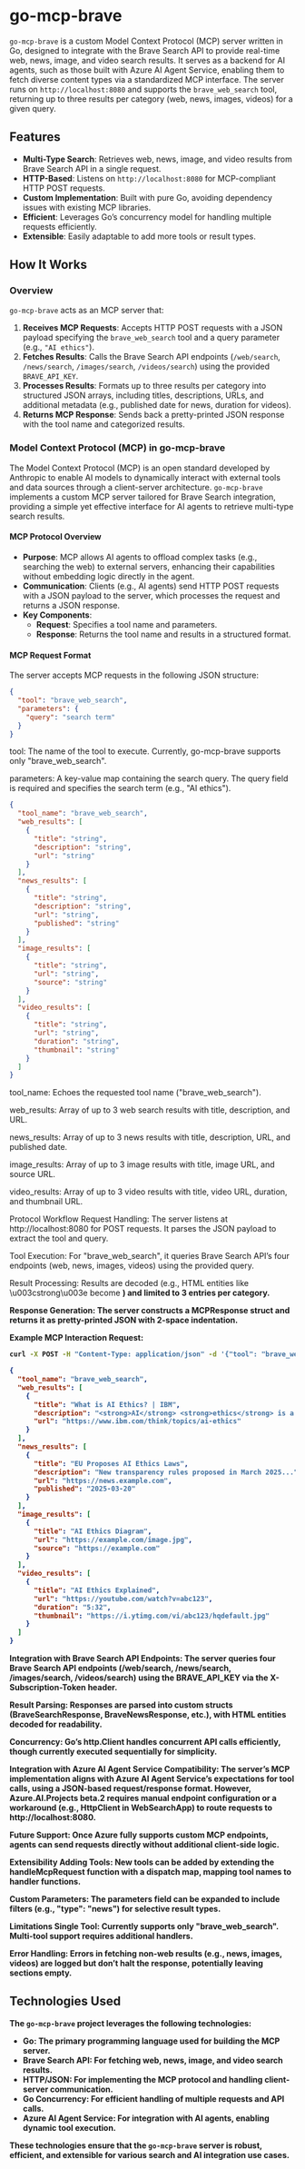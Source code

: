 # go-mcp-brave

`go-mcp-brave` is a custom Model Context Protocol (MCP) server written in Go, designed to integrate with the Brave Search API to provide real-time web, news, image, and video search results. It serves as a backend for AI agents, such as those built with Azure AI Agent Service, enabling them to fetch diverse content types via a standardized MCP interface. The server runs on `http://localhost:8080` and supports the `brave_web_search` tool, returning up to three results per category (web, news, images, videos) for a given query.

## Features
- **Multi-Type Search**: Retrieves web, news, image, and video results from Brave Search API in a single request.
- **HTTP-Based**: Listens on `http://localhost:8080` for MCP-compliant HTTP POST requests.
- **Custom Implementation**: Built with pure Go, avoiding dependency issues with existing MCP libraries.
- **Efficient**: Leverages Go’s concurrency model for handling multiple requests efficiently.
- **Extensible**: Easily adaptable to add more tools or result types.

## How It Works

### Overview
`go-mcp-brave` acts as an MCP server that:
1. **Receives MCP Requests**: Accepts HTTP POST requests with a JSON payload specifying the `brave_web_search` tool and a query parameter (e.g., `"AI ethics"`).
2. **Fetches Results**: Calls the Brave Search API endpoints (`/web/search`, `/news/search`, `/images/search`, `/videos/search`) using the provided `BRAVE_API_KEY`.
3. **Processes Results**: Formats up to three results per category into structured JSON arrays, including titles, descriptions, URLs, and additional metadata (e.g., published date for news, duration for videos).
4. **Returns MCP Response**: Sends back a pretty-printed JSON response with the tool name and categorized results.

### Model Context Protocol (MCP) in go-mcp-brave
The Model Context Protocol (MCP) is an open standard developed by Anthropic to enable AI models to dynamically interact with external tools and data sources through a client-server architecture. `go-mcp-brave` implements a custom MCP server tailored for Brave Search integration, providing a simple yet effective interface for AI agents to retrieve multi-type search results.

#### MCP Protocol Overview
- **Purpose**: MCP allows AI agents to offload complex tasks (e.g., searching the web) to external servers, enhancing their capabilities without embedding logic directly in the agent.
- **Communication**: Clients (e.g., AI agents) send HTTP POST requests with a JSON payload to the server, which processes the request and returns a JSON response.
- **Key Components**:
  - **Request**: Specifies a tool name and parameters.
  - **Response**: Returns the tool name and results in a structured format.

#### MCP Request Format
The server accepts MCP requests in the following JSON structure:
```json
{
  "tool": "brave_web_search",
  "parameters": {
    "query": "search term"
  }
}
```

tool: The name of the tool to execute. Currently, go-mcp-brave supports only "brave_web_search".

parameters: A key-value map containing the search query. The query field is required and specifies the search term (e.g., "AI ethics").

```json
{
  "tool_name": "brave_web_search",
  "web_results": [
    {
      "title": "string",
      "description": "string",
      "url": "string"
    }
  ],
  "news_results": [
    {
      "title": "string",
      "description": "string",
      "url": "string",
      "published": "string"
    }
  ],
  "image_results": [
    {
      "title": "string",
      "url": "string",
      "source": "string"
    }
  ],
  "video_results": [
    {
      "title": "string",
      "url": "string",
      "duration": "string",
      "thumbnail": "string"
    }
  ]
}

```

tool_name: Echoes the requested tool name ("brave_web_search").

web_results: Array of up to 3 web search results with title, description, and URL.

news_results: Array of up to 3 news results with title, description, URL, and published date.

image_results: Array of up to 3 image results with title, image URL, and source URL.

video_results: Array of up to 3 video results with title, video URL, duration, and thumbnail URL.

Protocol Workflow
Request Handling: The server listens at http://localhost:8080 for POST requests. It parses the JSON payload to extract the tool and query.

Tool Execution: For "brave_web_search", it queries Brave Search API’s four endpoints (web, news, images, videos) using the provided query.

Result Processing: Results are decoded (e.g., HTML entities like \u003cstrong\u003e become <strong>) and limited to 3 entries per category.

Response Generation: The server constructs a MCPResponse struct and returns it as pretty-printed JSON with 2-space indentation.

Example MCP Interaction
Request:

```bash
curl -X POST -H "Content-Type: application/json" -d '{"tool": "brave_web_search", "parameters": {"query": "AI ethics"}}' http://localhost:8080
```

```json
{
  "tool_name": "brave_web_search",
  "web_results": [
    {
      "title": "What is AI Ethics? | IBM",
      "description": "<strong>AI</strong> <strong>ethics</strong> is a framework that guides data scientists and researchers to build <strong>AI</strong> systems in an <strong>ethical</strong> manner to benefit society as a whole.",
      "url": "https://www.ibm.com/think/topics/ai-ethics"
    }
  ],
  "news_results": [
    {
      "title": "EU Proposes AI Ethics Laws",
      "description": "New transparency rules proposed in March 2025...",
      "url": "https://news.example.com",
      "published": "2025-03-20"
    }
  ],
  "image_results": [
    {
      "title": "AI Ethics Diagram",
      "url": "https://example.com/image.jpg",
      "source": "https://example.com"
    }
  ],
  "video_results": [
    {
      "title": "AI Ethics Explained",
      "url": "https://youtube.com/watch?v=abc123",
      "duration": "5:32",
      "thumbnail": "https://i.ytimg.com/vi/abc123/hqdefault.jpg"
    }
  ]
}
```

Integration with Brave Search API
Endpoints: The server queries four Brave Search API endpoints (/web/search, /news/search, /images/search, /videos/search) using the BRAVE_API_KEY via the X-Subscription-Token header.

Result Parsing: Responses are parsed into custom structs (BraveSearchResponse, BraveNewsResponse, etc.), with HTML entities decoded for readability.

Concurrency: Go’s http.Client handles concurrent API calls efficiently, though currently executed sequentially for simplicity.

Integration with Azure AI Agent Service
Compatibility: The server’s MCP implementation aligns with Azure AI Agent Service’s expectations for tool calls, using a JSON-based request/response format. However, Azure.AI.Projects beta.2 requires manual endpoint configuration or a workaround (e.g., HttpClient in WebSearchApp) to route requests to http://localhost:8080.

Future Support: Once Azure fully supports custom MCP endpoints, agents can send requests directly without additional client-side logic.

Extensibility
Adding Tools: New tools can be added by extending the handleMcpRequest function with a dispatch map, mapping tool names to handler functions.

Custom Parameters: The parameters field can be expanded to include filters (e.g., "type": "news") for selective result types.

Limitations
Single Tool: Currently supports only "brave_web_search". Multi-tool support requires additional handlers.

Error Handling: Errors in fetching non-web results (e.g., news, images, videos) are logged but don’t halt the response, potentially leaving sections empty.

## Technologies Used

The `go-mcp-brave` project leverages the following technologies:

- **Go**: The primary programming language used for building the MCP server.
- **Brave Search API**: For fetching web, news, image, and video search results.
- **HTTP/JSON**: For implementing the MCP protocol and handling client-server communication.
- **Go Concurrency**: For efficient handling of multiple requests and API calls.
- **Azure AI Agent Service**: For integration with AI agents, enabling dynamic tool execution.

These technologies ensure that the `go-mcp-brave` server is robust, efficient, and extensible for various search and AI integration use cases.

